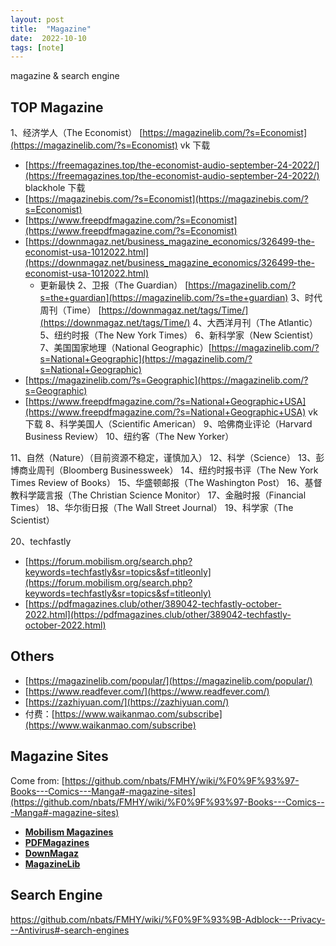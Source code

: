 ```yaml
---
layout: post
title:  "Magazine"
date:  2022-10-10
tags: [note]
---
```


  magazine & search engine

## TOP Magazine

1、经济学人（The Economist） [https://magazinelib.com/?s=Economist](https://magazinelib.com/?s=Economist)  vk 下载
  * [https://freemagazines.top/the-economist-audio-september-24-2022/](https://freemagazines.top/the-economist-audio-september-24-2022/)   blackhole 下载
  * [https://magazinebis.com/?s=Economist](https://magazinebis.com/?s=Economist)
  * [https://www.freepdfmagazine.com/?s=Economist](https://www.freepdfmagazine.com/?s=Economist)
  * [https://downmagaz.net/business_magazine_economics/326499-the-economist-usa-1012022.html](https://downmagaz.net/business_magazine_economics/326499-the-economist-usa-1012022.html)
    * 更新最快
2、卫报（The Guardian） [https://magazinelib.com/?s=the+guardian](https://magazinelib.com/?s=the+guardian)
3、时代周刊（Time） [https://downmagaz.net/tags/Time/](https://downmagaz.net/tags/Time/)
4、大西洋月刊（The Atlantic）
5、纽约时报（The New York Times）
6、新科学家（New Scientist）
7、美国国家地理（National Geographic）[https://magazinelib.com/?s=National+Geographic](https://magazinelib.com/?s=National+Geographic)
  * [https://magazinelib.com/?s=Geographic](https://magazinelib.com/?s=Geographic)
  * [https://www.freepdfmagazine.com/?s=National+Geographic+USA](https://www.freepdfmagazine.com/?s=National+Geographic+USA) vk 下载
8、科学美国人（Scientific American）
9、哈佛商业评论（Harvard Business Review）
10、纽约客（The New Yorker）

11、自然（Nature）（目前资源不稳定，谨慎加入）
12、科学（Science）
13、彭博商业周刊（Bloomberg Businessweek）
14、纽约时报书评（The New York Times Review of Books）
15、华盛顿邮报（The Washington Post）
16、基督教科学箴言报（The Christian Science Monitor）
17、金融时报（Financial Times）
18、华尔街日报（The Wall Street Journal）
19、科学家（The Scientist）

20、techfastly
  * [https://forum.mobilism.org/search.php?keywords=techfastly&sr=topics&sf=titleonly](https://forum.mobilism.org/search.php?keywords=techfastly&sr=topics&sf=titleonly)
  * [https://pdfmagazines.club/other/389042-techfastly-october-2022.html](https://pdfmagazines.club/other/389042-techfastly-october-2022.html)


## Others

* [https://magazinelib.com/popular/](https://magazinelib.com/popular/)
* [https://www.readfever.com/](https://www.readfever.com/)
* [https://zazhiyuan.com/](https://zazhiyuan.com/)
* 付费：[https://www.waikanmao.com/subscribe](https://www.waikanmao.com/subscribe)



## Magazine Sites

  Come from: [https://github.com/nbats/FMHY/wiki/%F0%9F%93%97-Books---Comics---Manga#-magazine-sites](https://github.com/nbats/FMHY/wiki/%F0%9F%93%97-Books---Comics---Manga#-magazine-sites)

* **[Mobilism Magazines](https://forum.mobilism.org/viewforum.php?f=123)**
* **[PDFMagazines](https://pdfmagazines.club/)**
* **[DownMagaz](https://downmagaz.com/)**
* **[MagazineLib](https://magazinelib.com/)**


## Search Engine

https://github.com/nbats/FMHY/wiki/%F0%9F%93%9B-Adblock---Privacy---Antivirus#-search-engines

